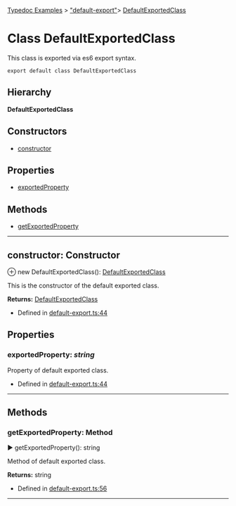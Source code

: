 [Typedoc Examples](../index.md) >  ["default-export"](../modules/_default_export_.md)>  [DefaultExportedClass](../classes/_default_export_.defaultexportedclass.md)
# Class DefaultExportedClass


<p>This class is exported via es6 export syntax.</p>


<pre><code><span class="hljs-keyword">export</span> <span class="hljs-keyword">default</span> <span class="hljs-class"><span class="hljs-keyword">class</span> <span class="hljs-title">DefaultExportedClass</span></span>
</code></pre>





## Hierarchy
**DefaultExportedClass**








## Constructors
* [constructor](../classes/_default_export_.defaultexportedclass.md#constructor)

## Properties
* [exportedProperty](../classes/_default_export_.defaultexportedclass.md#exportedproperty)

## Methods
* [getExportedProperty](../classes/_default_export_.defaultexportedclass.md#getexportedproperty)

---




<a id="constructor"></a>
## constructor: Constructor


⊕ new DefaultExportedClass(): [DefaultExportedClass](../classes/_default_export_.defaultexportedclass.md)


<p>This is the constructor of the default exported class.</p>










**Returns:** [DefaultExportedClass](../classes/_default_export_.defaultexportedclass.md)







* Defined in [default-export.ts:44](https://github.com/tgreyuk/typedoc-plugin-markdown/blob/04105dc/samples/src/typedoc/default-export.ts#L44)












## Properties

<a id="exportedproperty"></a>

###  exportedProperty:  *string* 


<p>Property of default exported class.</p>










* Defined in [default-export.ts:44](https://github.com/tgreyuk/typedoc-plugin-markdown/blob/04105dc/samples/src/typedoc/default-export.ts#L44)






----


## Methods

<a id="getexportedproperty"></a>
###  getExportedProperty: Method

► getExportedProperty(): string


<p>Method of default exported class.</p>










**Returns:** string







* Defined in [default-export.ts:56](https://github.com/tgreyuk/typedoc-plugin-markdown/blob/04105dc/samples/src/typedoc/default-export.ts#L56)









---




